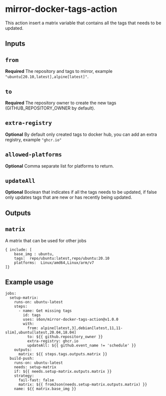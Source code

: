 # mirror-docker-tags-action
This action insert a matrix variable that contains all the tags that needs to be updated.

## Inputs

## `from`
**Required** The repository and tags to mirror, example `"ubuntu[20.10,latest],alpine[latest]"`.

## `to`
**Required** The repository owner to create the new tags (GITHUB_REPOSITORY_OWNER by default). 

## `extra-registry`
**Optional** By default only created tags to docker hub, you can add an extra registry, example `"ghcr.io"`

## `allowed-platforms`
**Optional** Comma separate list for platforms to return.

## `updateAll`
**Optional** Boolean that indicates if all the tags needs to be updated, if false only updates tags that are new or has recently being updated.

## Outputs

## `matrix`

A matrix that can be used for other jobs
```
{ include: [
    base_img : ubuntu,
    tags:  repo/ubuntu:latest,repo/ubuntu:20.10
    platforms:  Linux/amd64,Linux/arm/v7
]}
```

## Example usage

```
jobs:
  setup-matrix:
    runs-on: ubuntu-latest
    steps:
      - name: Get missing tags
        id: tags
        uses: s6on/mirror-docker-tags-action@v1.0.0
        with:
          from: alpine[latest,3],debian[latest,11,11-slim],ubuntu[latest,20.04,18.04]
          to: ${{ github.repository_owner }}
          extra-registry: ghcr.io
          updateAll: ${{ github.event_name != 'schedule' }}
    outputs:
      matrix: ${{ steps.tags.outputs.matrix }}
  build-push:
    runs-on: ubuntu-latest
    needs: setup-matrix
    if: ${{ needs.setup-matrix.outputs.matrix }}
    strategy:
      fail-fast: false
      matrix: ${{ fromJson(needs.setup-matrix.outputs.matrix) }}
    name: ${{ matrix.base_img }}
```